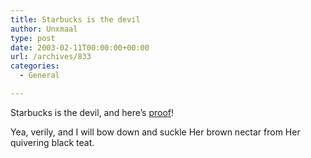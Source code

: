 ```yaml
---
title: Starbucks is the devil
author: Unxmaal
type: post
date: 2003-02-11T00:00:00+00:00
url: /archives/833
categories:
  - General

---
```

Starbucks is the devil, and here&#8217;s [proof][1]!

Yea, verily, and I will bow down and suckle Her brown nectar from Her quivering black teat.

 [1]: http://la.cacophony.org/starbucks.html